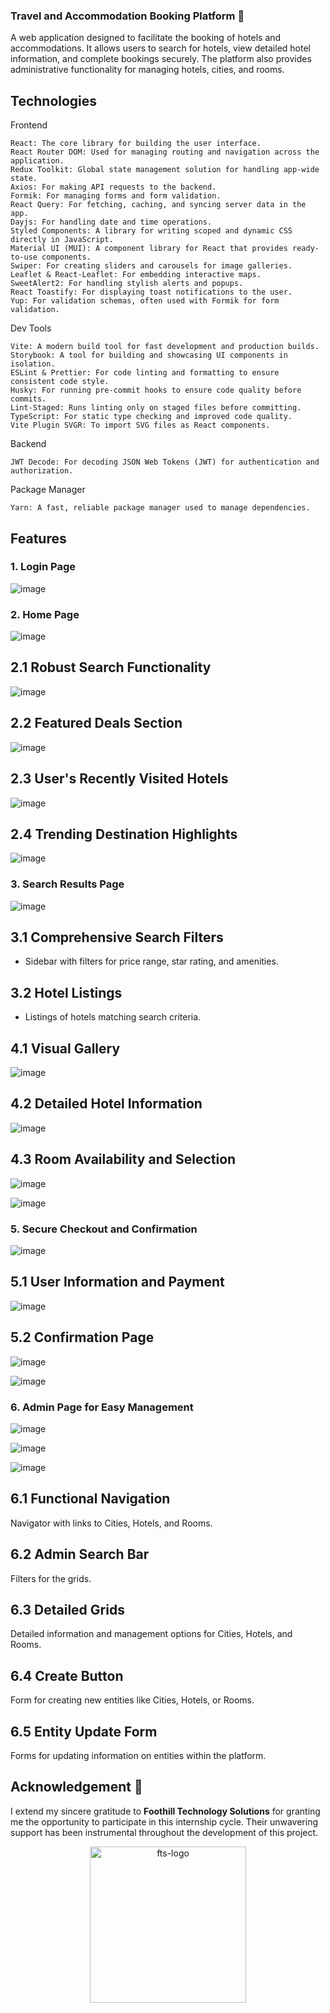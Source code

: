 ### Travel and Accommodation Booking Platform 🧳

<p>A web application designed to
facilitate the booking of hotels and accommodations.
It allows users to search for hotels, view detailed hotel information,
and complete bookings securely. The platform also provides administrative
functionality for managing hotels, cities, and rooms.</p>

## Technologies

Frontend

    React: The core library for building the user interface.
    React Router DOM: Used for managing routing and navigation across the application.
    Redux Toolkit: Global state management solution for handling app-wide state.
    Axios: For making API requests to the backend.
    Formik: For managing forms and form validation.
    React Query: For fetching, caching, and syncing server data in the app.
    Dayjs: For handling date and time operations.
    Styled Components: A library for writing scoped and dynamic CSS directly in JavaScript.
    Material UI (MUI): A component library for React that provides ready-to-use components.
    Swiper: For creating sliders and carousels for image galleries.
    Leaflet & React-Leaflet: For embedding interactive maps.
    SweetAlert2: For handling stylish alerts and popups.
    React Toastify: For displaying toast notifications to the user.
    Yup: For validation schemas, often used with Formik for form validation.

Dev Tools

    Vite: A modern build tool for fast development and production builds.
    Storybook: A tool for building and showcasing UI components in isolation.
    ESLint & Prettier: For code linting and formatting to ensure consistent code style.
    Husky: For running pre-commit hooks to ensure code quality before commits.
    Lint-Staged: Runs linting only on staged files before committing.
    TypeScript: For static type checking and improved code quality.
    Vite Plugin SVGR: To import SVG files as React components.

Backend

    JWT Decode: For decoding JSON Web Tokens (JWT) for authentication and authorization.

Package Manager

    Yarn: A fast, reliable package manager used to manage dependencies.

## Features

### 1. Login Page
![image](https://github.com/user-attachments/assets/fe12d006-6bec-4464-9ed1-e369d4c4e57b)

### 2. Home Page
![image](https://github.com/user-attachments/assets/f83ef4a4-d630-42dd-ba0d-58a0a2eac4c6)

## 2.1 Robust Search Functionality
![image](https://github.com/user-attachments/assets/69acc6e9-b21b-4b43-b53d-948c2a5b987a)

## 2.2 Featured Deals Section
![image](https://github.com/user-attachments/assets/f17e5098-4a9b-4f2b-adbd-effcb94cdf0a)

## 2.3 User's Recently Visited Hotels
![image](https://github.com/user-attachments/assets/86a0fddc-830f-4da0-ba8c-47095da58b8e)

## 2.4 Trending Destination Highlights
![image](https://github.com/user-attachments/assets/30acbb0f-ed75-4e02-a1ff-297ce226f0ac)
### 3. Search Results Page
![image](https://github.com/user-attachments/assets/0e41531d-3c18-4681-85c1-40be27c894b7)

## 3.1 Comprehensive Search Filters
- Sidebar with filters for price range, star rating, and amenities.
## 3.2 Hotel Listings
- Listings of hotels matching search criteria.

## 4.1 Visual Gallery

![image](https://github.com/user-attachments/assets/cca636c7-718e-428a-ab61-fb200c30c923)

## 4.2 Detailed Hotel Information

![image](https://github.com/user-attachments/assets/f0b1f68a-1dc6-45f0-9269-b7081d1d9f4e)

## 4.3 Room Availability and Selection

![image](https://github.com/user-attachments/assets/ada4c851-e20d-4403-95e9-6c312f1f8344)

![image](https://github.com/user-attachments/assets/233ed49d-5d6f-40e9-ac2a-7ee75c1a10a6)

### 5. Secure Checkout and Confirmation

![image](https://github.com/user-attachments/assets/02ff2a81-2f19-41bd-895d-7b25d98afa7a)

## 5.1 User Information and Payment

![image](https://github.com/user-attachments/assets/408e94db-0b9a-45f2-a0c6-b743e3e3e1e9)

## 5.2 Confirmation Page

![image](https://github.com/user-attachments/assets/82266a1e-0f35-4bc2-9e9f-c5643ddef9da)

![image](https://github.com/user-attachments/assets/2bc5cc81-5bd3-4e2d-886a-b95c5abe1581)

### 6. Admin Page for Easy Management

![image](https://github.com/user-attachments/assets/7db2a3cd-9e02-492a-806c-89895eb60d1d)

![image](https://github.com/user-attachments/assets/249c2a8e-ccbf-4c9c-b370-3e37ad4c8e32)

![image](https://github.com/user-attachments/assets/68227d03-2b0b-4215-813f-df42a4d83835)

## 6.1 Functional  Navigation
Navigator with links to Cities, Hotels, and Rooms.

## 6.2 Admin Search Bar
Filters for the grids.

## 6.3 Detailed Grids
Detailed information and management options for Cities, Hotels, and Rooms.

## 6.4 Create Button
Form for creating new entities like Cities, Hotels, or Rooms.

## 6.5 Entity Update Form
Forms for updating information on entities within the platform.

##  Acknowledgement 🌸

I extend my sincere gratitude to **Foothill Technology Solutions** for granting me the opportunity to participate in this internship cycle. Their unwavering support has been instrumental throughout the development of this project.

<p align="center">
  <img src="https://github.com/Rahaf-Mansour/fts-portfolio/assets/109438456/6c99016a-121f-43ac-a7eb-bb07321917e9" alt="fts-logo" width="250">
</p>


